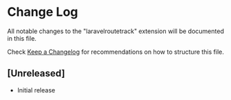 # Change Log

All notable changes to the "laravelroutetrack" extension will be documented in this file.

Check [Keep a Changelog](http://keepachangelog.com/) for recommendations on how to structure this file.

## [Unreleased]

- Initial release